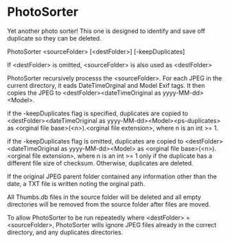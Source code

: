 # PhotoSorter
Yet another photo sorter!  This one is designed to identify and save off duplicate so they can be deleted.

PhotoSorter \<sourceFolder> [\<destFolder>] [-keepDuplicates]

If \<destFolder> is omitted, \<sourceFolder> is also used as \<destFolder>

PhotoSorter recursively processs the \<sourceFolder>.  For each JPEG in the current directory, it eads DateTimeOrginal and Model Exif tags. 
It then copies the JPEG to \<destFolder>\<dateTimeOriginal as yyyy-MM-dd>\<Model>.

if the -keepDuplicates flag is specified, duplicates are copied to \<destFolder>\<dateTimeOriginal as yyyy-MM-dd>\<Model>\<ps-duplicates> as \<orginal file base>(\<n>).\<orginal file extension>,
where n is an int >= 1.

if the -keepDuplicates flag is omitted, duplicates are copied to \<destFolder>\<dateTimeOriginal as yyyy-MM-dd>\<Model> as \<orginal file base>(\<n>).\<orginal file extension>,
where n is an int >= 1 only if the duplicate has a different file size of checksum.  Otherwise, duplicates are deleted.

If the original JPEG parent folder contained any information other than the date, a TXT file is written noting the orginal path.

All Thumbs.db files in the source folder will be deleted and all empty directories will be removed from the source folder after files are moved.

To allow PhotoSorter to be run repeatedly where \<destFolder> = \<sourceFolder>, PhotoSorter wills ignore JPEG files already in the correct directory, and any duplicates directories.


